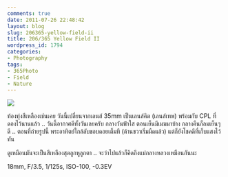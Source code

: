 ```yaml
---
comments: true
date: 2011-07-26 22:48:42
layout: blog
slug: 206365-yellow-field-ii
title: 206/365 Yellow Field II
wordpress_id: 1794
categories:
- Photography
tags:
- 365Photo
- Field
- Nature
---
```


[![](http://files.armno.in.th/uploads/2011/07/206-600x401.jpg)](http://files.armno.in.th/uploads/2011/07/206.jpg)

ท้องทุ่งสีเหลืองเช่นเคย วันนี้เปลี่ยนจากเลนส์ 35mm เป็นเลนส์คิต (เลนส์เทพ) พร้อมกับ CPL ที่ดองไว้นานแล้ว .. วันนี้อากาศดีทั้งวันเลยครับ กลางวันฟ้าใส ตอนเย็นมีเมฆมาบ้าง กลางคืนก็ลมเย็นๆ ดี .. ตอนที่ถ่ายรูปนี้ พระอาทิตย์ใกล้ลับขอบดอยเต็มที (ด้านขวาเริ่มมืดแล้ว) แต่ก็ยังโชคดีที่เก็บแสงไว้ทัน

ดูเหมือนมันจะเป็นสีเหลืองสุดลูกหูลูกตา .. จะว่าไปแล้วก็คิดถึงแม่กลางหลวงเหมือนกันนะ

18mm, F/3.5, 1/125s, ISO-100, -0.3EV

